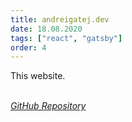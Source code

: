```yaml
---
title: andreigatej.dev
date: 18.08.2020
tags: ["react", "gatsby"]
order: 4
---
```


This website.

<br>

<a href="https://github.com/Andrei0872/andreigatej.dev" target="_blank">
  <i>
    GitHub Repository
  </i>
</a>
